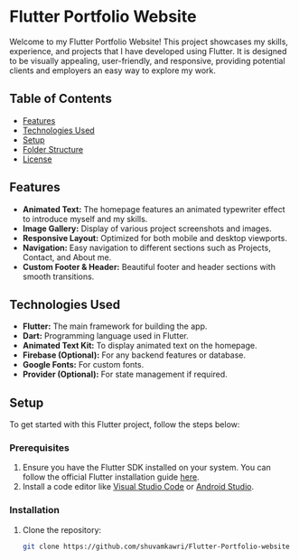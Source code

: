 # Flutter Portfolio Website

Welcome to my Flutter Portfolio Website! This project showcases my skills, experience, and projects that I have developed using Flutter. It is designed to be visually appealing, user-friendly, and responsive, providing potential clients and employers an easy way to explore my work.

## Table of Contents

- [Features](#features)
- [Technologies Used](#technologies-used)
- [Setup](#setup)
- [Folder Structure](#folder-structure)
- [License](#license)

## Features

- **Animated Text:** The homepage features an animated typewriter effect to introduce myself and my skills.
- **Image Gallery:** Display of various project screenshots and images.
- **Responsive Layout:** Optimized for both mobile and desktop viewports.
- **Navigation:** Easy navigation to different sections such as Projects, Contact, and About me.
- **Custom Footer & Header:** Beautiful footer and header sections with smooth transitions.

## Technologies Used

- **Flutter:** The main framework for building the app.
- **Dart:** Programming language used in Flutter.
- **Animated Text Kit:** To display animated text on the homepage.
- **Firebase (Optional):** For any backend features or database.
- **Google Fonts:** For custom fonts.
- **Provider (Optional):** For state management if required.

## Setup

To get started with this Flutter project, follow the steps below:

### Prerequisites

1. Ensure you have the Flutter SDK installed on your system. You can follow the official Flutter installation guide [here](https://flutter.dev/docs/get-started/install).
2. Install a code editor like [Visual Studio Code](https://code.visualstudio.com/) or [Android Studio](https://developer.android.com/studio).

### Installation

1. Clone the repository:
   ```bash
   git clone https://github.com/shuvamkawri/Flutter-Portfolio-website
